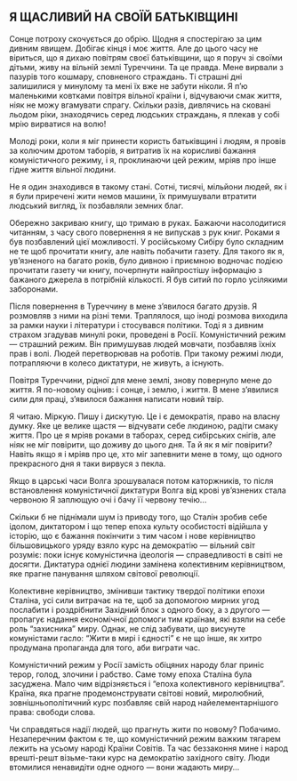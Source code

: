 ## Я ЩАСЛИВИЙ НА СВОЇЙ БАТЬКІВЩИНІ

Сонце потроху скочується до обрію.
Щодня я спостерігаю за цим дивним явищем.
Добігає кінця і моє життя.
Але до цього часу не віриться, що я дихаю повітрям своєї батьківщини, що я поруч зі своїми дітьми, живу на вільній землі Туреччини.
Та це правда.
Мене вирвали з пазурів того кошмару, сповненого страждань.
Ті страшні дні залишилися у минулому та мені їх вже не забути ніколи.
Я п’ю маленькими ковтками повітря вільної країни і, відчуваючи смак життя, ніяк не можу вгамувати спрагу.
Скільки разів, дивлячись на сковані льодом ріки, знаходячись серед людських страждань, я плекав у собі мрію вирватися на волю!

Молоді роки, коли я міг принести користь батьківщині і людям, я провів за колючим дротом таборів, я витратив їх на корисливі бажання комуністичного режиму, і я, проклинаючи цей режим, мріяв про інше гідне життя вільної людини.

Не я один знаходився в такому стані.
Сотні, тисячі, мільйони людей, як і я були приречені жити немов машини, їх примушували втратити людський вигляд, їх позбавляли земних благ.

Обережно закриваю книгу, що тримаю в руках.
Бажаючи насолодитися читанням, з часу свого повернення я не випускав з рук книг.
Роками я був позбавлений цієї можливості.
У російському Сибіру було складним не те щоб прочитати книгу, але навіть побачити газету.
Для такого як я, ув’язненого на багато років, було дивною і приємною водночас подією прочитати газету чи книгу, почерпнути найпростішу інформацію з бажаного джерела в потрібній кількості.
Я був ситий по горло усілякими заборонами.

Після повернення в Туреччину в мене з’явилося багато друзів.
Я розмовляв з ними на різні теми.
Траплялося, що іноді розмова виходила за рамки науки і літератури і стосувався політики.
Тоді я з дивним страхом згадував минулі роки, проведені в Росії.
Комуністичний режим — страшний режим.
Він примушував людей мовчати, позбавляв їхніх прав і волі.
Людей перетворював на роботів.
При такому режимі люди, потрапляючи в колесо диктатури, не живуть, а існують.

Повітря Туреччини, рідної для мене землі, знову повернуло мене до життя.
Я по-новому оцінив: і сонце, і землю, і життя.
В мене з’явилися сили для праці, з’явилося бажання написати новий твір.

Я читаю.
Міркую.
Пишу і дискутую.
Це і є демократія, право на власну думку.
Яке це велике щастя — відчувати себе людиною, радіти смаку життя.
Про це я мріяв роками в таборах, серед сибірських снігів, але ніяк не міг повірити, що доживу до цього дня.
Та й як я міг повірити?
Навіть якщо я і мріяв про це, хто міг запевнити мене в тому, що одного прекрасного дня я таки вирвуся з пекла.

Якщо в царські часи Волга зрошувалася потом каторжників, то після встановлення комуністичної диктатури Волга від крові ув’язнених стала червоною Я заплющую очі і бачу її червону течію...

Скільки б не піднімали шум із приводу того, що Сталін зробив себе ідолом, диктатором і що тепер епоха культу особистості відійшла у історію, що є бажання покінчити з тим часом і нове керівництво більшовицького уряду взяло курс на демократію — вільний світ розуміє: поки існує комуністична ідеологія — справедливості в світі не досягти.
Диктатура однієї людини замінена колективним керівництвом, яке прагне панування шляхом світової революції.

Колективне керівництво, змінивши тактику твердої політики епохи Сталіна, усі сили витрачає на те, щоб за допомогою мирних угод послабити і роздрібнити Західний блок з одного боку, а з другого — пропагує надання економічної допомоги тим країнам, які взяли на себе роль “захисника” миру.
Однак, не слід забувати, що висунуте комуністами гасло: “Жити в мирі і єдності” є не що інше, як хитро продумана пропаганда для того, аби виграти час.

Комуністичний режим у Росії замість обіцяних народу благ приніс терор, голод, злочини і рабство.
Саме тому епоха Сталіна була засуджена.
Мало чим відрізняється і “епоха колективного керівництва”. Країна, яка прагне продемонструвати світові новий, миролюбний, зовнішньополітичний курс позбавляє свій народ найелементарнішого права: свободи слова.

Чи справдяться надії людей, що прагнуть жити по новому?
Побачимо.
Незаперечним фактом є те, що комуністичний режим важким тягарем лежить на усьому народі Країни Совітів.
Та час беззаконня мине і народ врешті-решт візьме-таки курс на демократію західного світу.
Люди втомилися ненавидіти одне одного — вони жадають миру...
